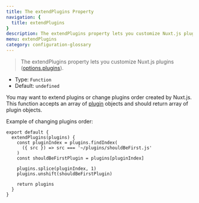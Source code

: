 ```yaml
---
title: The extendPlugins Property
navigation: {
  title: extendPlugins
}
description: The extendPlugins property lets you customize Nuxt.js plugins.
menu: extendPlugins
category: configuration-glossary
---
```


> The extendPlugins property lets you customize Nuxt.js plugins ([options.plugins](/docs/configuration-glossary/configuration-plugins)).

- Type: `Function`
- Default: `undefined`

You may want to extend plugins or change plugins order created by Nuxt.js. This function accepts an array of [plugin](/docs/configuration-glossary/configuration-plugins) objects and should return array of plugin objects.

Example of changing plugins order:

```js{}[nuxt.config.js]
export default {
  extendPlugins(plugins) {
    const pluginIndex = plugins.findIndex(
      ({ src }) => src === '~/plugins/shouldBeFirst.js'
    )
    const shouldBeFirstPlugin = plugins[pluginIndex]

    plugins.splice(pluginIndex, 1)
    plugins.unshift(shouldBeFirstPlugin)

    return plugins
  }
}
```
